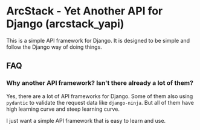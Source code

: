 # ArcStack - Yet Another API for Django (arcstack_yapi)

This is a simple API framework for Django. It is designed to be simple and follow
the Django way of doing things.

## FAQ

### Why another API framework? Isn't there already a lot of them?

Yes, there are a lot of API frameworks for Django. Some of them also using `pydantic`
to validate the request data like `django-ninja`. But all of them have high learning
curve and steep learning curve.

I just want a simple API framework that is easy to learn and use.
